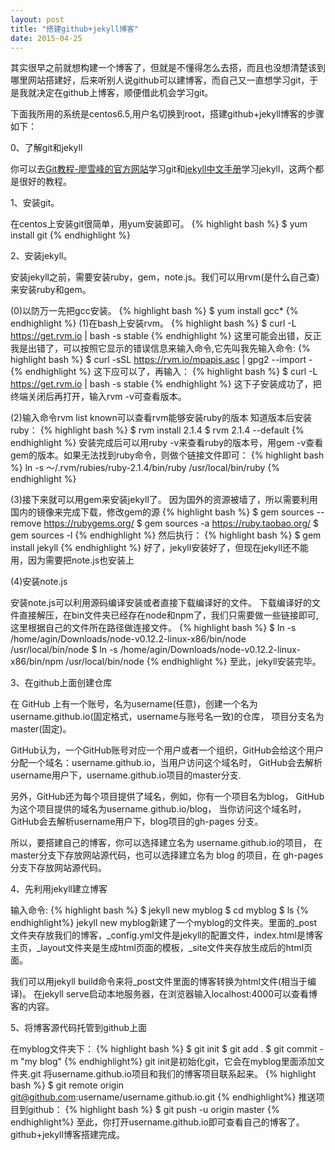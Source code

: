 ```yaml
---
layout: post
title: "搭建github+jekyll博客"
date: 2015-04-25
---    
```


其实很早之前就想构建一个博客了，但就是不懂得怎么去搭，而且也没想清楚该到哪里网站搭建好，后来听别人说github可以建博客，而自己又一直想学习git，于是我就决定在github上博客，顺便借此机会学习git。
    
下面我所用的系统是centos6.5,用户名切换到root，搭建github+jekyll博客的步骤如下：

0、了解git和jekyll

你可以去[Git教程-廖雪峰的官方网站][git]学习git和[jekyll中文手册][jekyll]学习jekyll，这两个都是很好的教程。

1、安装git。

在centos上安装git很简单，用yum安装即可。
{% highlight bash %}
$ yum install git
{% endhighlight %}	

2、安装jekyll。

安装jekyll之前，需要安装ruby，gem，note.js。我们可以用rvm(是什么自己查)来安装ruby和gem。

(0)以防万一先把gcc安装。
{% highlight bash %}
$ yum install gcc*
{% endhighlight %}
(1)在bash上安装rvm。
{% highlight bash %}
$ curl -L https://get.rvm.io | bash -s stable
{% endhighlight %}
这里可能会出错，反正我是出错了，可以按照它显示的错误信息来输入命令,它先叫我先输入命令:
{% highlight bash %}
$ curl -sSL https://rvm.io/mpapis.asc | gpg2 --import -
{% endhighlight %}
这下应可以了，再输入：
{% highlight bash %}
$ curl -L https://get.rvm.io | bash -s stable
{% endhighlight %}
这下子安装成功了，把终端关闭后再打开，输入rvm -v可查看版本。

(2)输入命令rvm list known可以查看rvm能够安装ruby的版本
知道版本后安装ruby：
{% highlight bash %}
$ rvm install 2.1.4
$ rvm 2.1.4 --default
{% endhighlight %}
安装完成后可以用ruby -v来查看ruby的版本号，用gem -v查看gem的版本。如果无法找到ruby命令，则做个链接文件即可：
{% highlight bash %}
ln -s ～/.rvm/rubies/ruby-2.1.4/bin/ruby /usr/local/bin/ruby
{% endhighlight %}


(3)接下来就可以用gem来安装jekyll了。
因为国外的资源被墙了，所以需要利用国内的镜像来完成下载，修改gem的源
{% highlight bash %}
$ gem sources --remove https://rubygems.org/
$ gem sources -a https://ruby.taobao.org/
$ gem sources -l
{% endhighlight %}
然后执行：
{% highlight bash %}
$ gem install jekyll
{% endhighlight %}
好了，jekyll安装好了，但现在jekyll还不能用，因为需要把note.js也安装上

(4)安装note.js

安装note.js可以利用源码编译安装或者直接下载编译好的文件。
下载编译好的文件直接解压，在bin文件夹已经存在node和npm了，我们只需要做一些链接即可,这里根据自己的文件所在路径做连接文件。
{% highlight bash %}
$ ln -s /home/agin/Downloads/node-v0.12.2-linux-x86/bin/node /usr/local/bin/node
$ ln -s /home/agin/Downloads/node-v0.12.2-linux-x86/bin/npm /usr/local/bin/node
{% endhighlight %}
至此，jekyll安装完毕。

3、在github上面创建仓库

在 GitHub 上有一个账号，名为username(任意)，创建一个名为username.github.io(固定格式，username与账号名一致)的仓库， 项目分支名为master(固定)。

GitHub认为，一个GitHub账号对应一个用户或者一个组织，GitHub会给这个用户分配一个域名：username.github.io，当用户访问这个域名时， GitHub会去解析username用户下，username.github.io项目的master分支.

另外，GitHub还为每个项目提供了域名，例如，你有一个项目名为blog， GitHub为这个项目提供的域名为username.github.io/blog， 当你访问这个域名时，GitHub会去解析username用户下，blog项目的gh-pages 分支。

所以，要搭建自己的博客，你可以选择建立名为 username.github.io的项目， 在master分支下存放网站源代码，也可以选择建立名为 blog 的项目，在 gh-pages分支下存放网站源代码。

4、先利用jekyll建立博客

输入命令:
{% highlight bash %}
$ jekyll new myblog
$ cd myblog
$ ls
{% endhighlight%}
jekyll new myblog新建了一个myblog的文件夹。里面的_post文件夹存放我们的博客，_config.yml文件是jekyll的配置文件，index.html是博客主页，_layout文件夹是生成html页面的模板，_site文件夹存放生成后的html页面。

我们可以用jekyll build命令来将_post文件里面的博客转换为html文件(相当于编译)。
在jekyll serve启动本地服务器，在浏览器输入localhost:4000可以查看博客的内容。

5、将博客源代码托管到github上面

在myblog文件夹下：
{% highlight bash %}
$ git init
$ git add .
$ git commit -m "my blog"
{% endhighlight%}
git init是初始化git，它会在myblog里面添加文件夹.git
将username.github.io项目和我们的博客项目联系起来。
{% highlight bash %}
$ git remote origin git@github.com:username/username.github.io.git
{% endhighlight%}
推送项目到github：
{% highlight bash %}
$ git push -u origin master
{% endhighlight%}
至此，你打开username.github.io即可查看自己的博客了。github+jekyll博客搭建完成。

[git]:	   http://www.liaoxuefeng.com/wiki/0013739516305929606dd18361248578c67b8067c8c017b000
[jekyll]:  http://jekyllcn.com/
